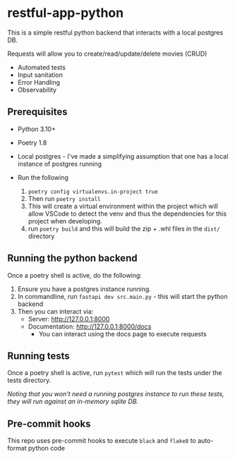 # restful-app-python

This is a simple restful python backend that interacts with a local postgres DB.

Requests will allow you to create/read/update/delete movies (CRUD)

* Automated tests
* Input sanitation
* Error Handling
* Observability

## Prerequisites

* Python 3.10+
* Poetry 1.8
* Local postgres - I've made a simplifying assumption that one has a local instance of postgres running

* Run the following
  1) `poetry config virtualenvs.in-project true` 
  2) Then run `poetry install` 
  3) This will create a virtual environment within the project which will allow VSCode to detect the venv and thus the dependencies for this project when developing.
  4) run `poetry build` and this will build the zip + .whl files in the `dist/` directory


## Running the python backend
Once a poetry shell is active, do the following:
  1) Ensure you have a postgres instance running.
  1) In commandline, run `fastapi dev src.main.py` - this will start the python backend
  2) Then you can interact via: 
     * Server: http://127.0.0.1:8000
     * Documentation: http://127.0.0.1:8000/docs
         * You can interact using the docs page to execute requests 

## Running tests
Once a poetry shell is active, run `pytest` which will run the tests under the tests directory.

_Noting that you won't need a running postgres instance to run these tests, they will run against an in-memory sqlite DB._

## Pre-commit hooks
This repo uses pre-commit hooks to execute `black` and `flake8` to auto-format python code